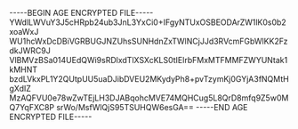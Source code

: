 -----BEGIN AGE ENCRYPTED FILE-----
YWdlLWVuY3J5cHRpb24ub3JnL3YxCi0+IFgyNTUxOSBEODArZW1lK0s0b2xoaWxJ
WU1hcWxDcDBiVGRBUGJNZUhsSUNHdnZxTWlNCjJJd3RVcmFGbWlKK2FzdkJWRC9J
VlBMVzBSa014UEdQWi9sRDlxdTlXSXcKLS0tIElrbFMxMTFMMFZWYUNtak1kMHNT
bzdLVkxPL1Y2QUtpUU5uaDJibDVEU2MKydyPh8+pvTzymKj0GYjA3fNQMtHgXdIZ
MzAQFVU0e78wZwTEjLH3DJABqohcMVE74MQHCug5L8QrD8mfq9Z5w0MQ7YqFXC8P
srWo/MsfWlQjS95TSUHQW6esGA==
-----END AGE ENCRYPTED FILE-----
